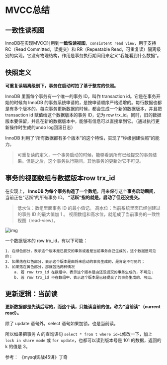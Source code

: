 # MVCC总结

## 一致性读视图

InnoDB在实现MVCC时用到**一致性读视图**，`consistent read view`，用于支持 RC（Read Committed，读提交）和 RR（Repeatable Read，可重复读）隔离级别的实现。它没有物理结构，作用是事务执行期间用来定义“我能看到什么数据”。

## 快照定义

**可重复读隔离级别下，事务在启动时拍了基于整库的快照。**

InnoDB 里面每个事务有一个唯一的事务 ID，叫作 transaction id。它是在事务开始的时候向 InnoDB 的事务系统申请的，是按申请顺序严格递增的。每行数据也都是有多个版本的。每次事务更新数据的时候，都会生成一个新的数据版本，并且把 transaction id 赋值给这个数据版本的事务 ID，记为 row trx_id。同时，旧的数据版本要保留，并且在新的数据版本中，能够有信息可以直接拿到它。（通过执行更新操作时生成的undo log回滚日志）

InnoDB 利用了“所有数据都有多个版本”的这个特性，实现了“秒级创建快照”的能力。

> 可重复读的定义，一个事务启动的时候，能够看到所有已经提交的事务结果。但是之后，这个事务执行期间，其他事务的更新对它不可见。

## 事务的视图数组与数据版本row trx_id

在实现上， **InnoDB 为每个事务构造了一个数组**，用来保存这个**事务启动瞬间**，当前正在“活跃”的所有事务 ID。
**“活跃”指的就是，启动了但还没提交。**

> 低水位：数组里面事务 ID 的最小值记。
> 高水位：当前系统里面已经创建过的事务 ID 的最大值加 1 。
> 视图数组和高水位，就组成了当前事务的一致性视图（read-view）。



![img](https://icecrea-1300414836.file.myqcloud.com/mysql/mysql45/08_view/view.png)


一个数据版本的 row trx_id，有以下可能：

```
1. 在绿色部分，表示这个版本是已提交的事务或者是当前事务自己生成的，这个数据是可见的；
2. 如果落在红色部分，表示这个版本是由将来启动的事务生成的，是肯定不可见的；
3. 如果落在黄色部分，那就包括两种情况
    a. 若 row trx_id 在数组中，表示这个版本是由还没提交的事务生成的，不可见；
    b. 若 row trx_id 不在数组中，表示这个版本是已经提交了的事务生成的，可见。
```



## 更新逻辑：当前读

**更新数据都是先读后写的，而这个读，只能读当前的值，称为“当前读”（current read）。**

除了 update 语句外，select 语句如果加锁，也是当前读。

所以如果把事务 A 的查询语句 `select * from t where id=1`修改一下，加上 `lock in share mode` 或 `for update`，也都可以读到版本号是 101 的数据，返回的 k 的值是 3。



参考：
《mysql实战45讲》丁奇

